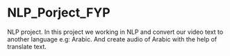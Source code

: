 # NLP_Porject_FYP
NLP project. In this project we working in NLP and convert our video text to another language e.g: Arabic. And create audio of Arabic with the help of translate text.
